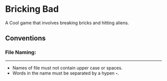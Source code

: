 # Bricking Bad

A Cool game that involves breaking bricks and hitting aliens.


## Conventions

### File Naming:
---
* Names of file must not contain upper case or spaces.
* Words in the name must be separated by a hypen **-**.

